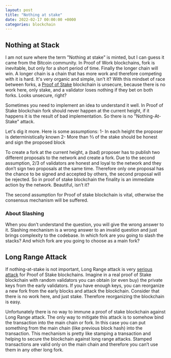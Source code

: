 ```yaml
---
layout: post
title: "Nothing at stake"
date: 2022-02-17 00:00:00 +0000
categories: blockchain
---
```


## Nothing at Stack

I am not sure where the term "Nothing at stake" is minted, but I can guess it came from the Bitcoin community.
In Proof of Work blockchains, fork is inevitable, but only for a short period of time. Finally the longer chain will win.
A longer chain is a chain that has more work and therefore competing with it is hard. It's very organic and simple, isn't it?
With this mindset of race between forks, a [Proof of Stake](https://bitcointalk.org/index.php?topic=27787.0) blockchain is unsecure, because there is no work here, only stake, and a validator loses nothing if they bet on both forks. Looks unsecure, right?

Sometimes you need to implement an idea to understand it well. In Proof of Stake blockchain fork should never happen at the current height, if it happens it is the result of bad implementation. So there is no "Nothing-At-Stake" attack.

Let's dig it more. Here is some assumptions:
1- In each height the proposer is deterministically known
2- More than ⅔ of the stake should be honest and sign the proposed block

To create a fork at the current height, a (bad) proposer has to publish two different proposals to the network and create a fork.
Due to the second assumption, 2/3 of validators are honest and loyal to the network and they don’t sign two proposals at the same time. Therefore only one proposal has the chance to be signed and accepted by others, the second proposal will be rejected. So in proof of stake blockchain the finality is an immediate action by the network. Beautiful, isn’t it?

The second assumption for Proof of stake blockchain is vital, otherwise the consensus mechanism will be suffered.

### About Slashing

When you don’t understand the question, you will give the wrong answer to it. Slashing mechanism is a wrong answer to an invalid question and just brings complexity to the codebase. In which fork are you going to slash the stacks? And which fork are you going to choose as a main fork?

## Long Range Attack

If nothing-at-stake is not important, Long Range attack is very [serious attack](https://bitcointalk.org/index.php?topic=1382241.0) for Proof of Stake blockchains. Imagine in a real proof of Stake blockchain with random validators you can obtain (or even buy) the private keys from the early validators. If you have enough keys, you can reorganize a new fork from the early blocks and attack the blockchain. Consider that there is no work here, and just stake. Therefore reorganizing the blockchain is easy.

Unfortunately there is no way to immune a proof of stake blockchain against Long Range attack. The only way to mitigate this attack is to somehow bind the transaction into the main chain or fork. In this case you can put something from the main chain (like previous block hash) into the transaction. This mechanism is pretty like stamping a transaction and helping to secure the blockchain against long range attacks. Stamped transactions are valid only on the main chain and therefore you can’t use them in any other long fork.
